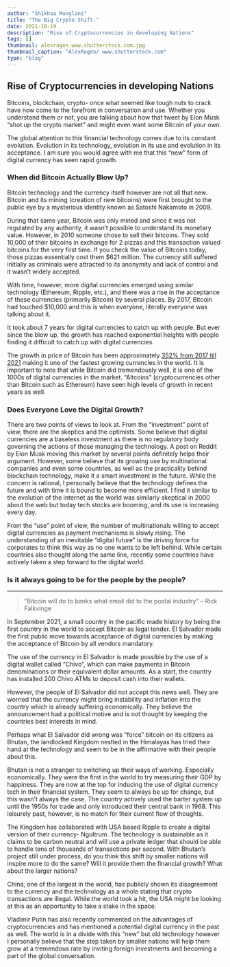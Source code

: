 ```yaml
---
author: "Shikhaa Munglani"
title: "The Big Crypto Shift."
date: 2021-10-19
description: "Rise of Cryptocurrencies in developing Nations"
tags: []
thumbnail: alexragen.www.shutterstock.com.jpg
thumbnail_caption: "AlexRagen/ www.shutterstock.com"
type: "blog"
---
```

## Rise of Cryptocurrencies in developing Nations

Bitcoins, blockchain, crypto- once what seemed like tough nuts to crack have now come to the forefront in conversation and use. Whether you understand them or not, you are talking about how that tweet by Elon Musk “shot up the crypto market” and might even want some Bitcoin of your own. 

The global attention to this financial technology comes due to its constant evolution. Evolution in its technology, evolution in its use and evolution in its acceptance. I am sure you would agree with me that this “new” form of digital currency has seen rapid growth. 

### When did Bitcoin Actually Blow Up? 

Bitcoin technology and the currency itself however are not all that new. Bitcoin and its mining (creation of new bitcoins) were first brought to the public eye by a mysterious identity known as Satoshi Nakamoto in 2009. 

During that same year, Bitcoin was only mined and since it was not regulated by any authority, it wasn’t possible to understand its monetary value. However, in 2010 someone chose to sell their bitcoins. They sold 10,000 of their bitcoins in exchange for 2 pizzas and this transaction valued bitcoins for the very first time. If you check the value of Bitcoins today, those pizzas essentially cost them $621 million. The currency still suffered initially as criminals were attracted to its anonymity and lack of control and it wasn’t widely accepted. 

With time, however, more digital currencies emerged using similar technology (Ethereum, Ripple, etc.), and there was a rise in the acceptance of these currencies (primarily Bitcoin) by several places. By 2017, Bitcoin had touched $10,000 and this is when everyone, literally everyone was talking about it. 

It took about 7 years for digital currencies to catch up with people. But ever since the blow up, the growth has reached exponential heights with people finding it difficult to catch up with digital currencies. 

The growth in price of Bitcoin has been approximately [352% from 2017 till 2021](https://www.statista.com/statistics/326707/bitcoin-price-index/) making it one of the fastest growing currencies in the world. It is important to note that while Bitcoin did tremendously well, it is one of the 1000s of digital currencies in the market. “Altcoins” (cryptocurrencies other than Bitcoin such as Ethereum) have seen high levels of growth in recent years as well. 

### Does Everyone Love the Digital Growth? 

There are two points of views to look at. From the “investment” point of view, there are the skeptics and the optimists. Some believe that digital currencies are a baseless investment as there is no regulatory body governing the actions of those managing the technology. A post on Reddit by Elon Musk moving this market by several points definitely helps their argument. However, some believe that its growing use by multinational companies and even some countries, as well as the practicality behind blockchain technology, make it a smart investment in the future. While the concern is rational, I personally believe that the technology defines the future and with time it is bound to become more efficient. I find it similar to the evolution of the internet as the world was similarly skeptical in 2000 about the web but today tech stocks are booming, and its use is increasing every day. 

From the “use” point of view, the number of multinationals willing to accept digital currencies as payment mechanisms is slowly rising. The understanding of an inevitable “digital future” is the driving force for corporates to think this way as no one wants to be left behind. While certain countries also thought along the same line, recently some countries have actively taken a step forward to the digital world. 

### Is it always going to be for the people by the people? 
-----

>“Bitcoin will do to banks what email did to the postal industry” – Rick Falkvinge

In September 2021, a small country in the pacific made history by being the first country in the world to accept Bitcoin as legal tender. El Salvador made the first public move towards acceptance of digital currencies by making the acceptance of Bitcoin by all vendors mandatory. 

The use of the currency in El Salvador is made possible by the use of a digital wallet called “Chivo”, which can make payments in Bitcoin denominations or their equivalent dollar amounts. As a start, the country has installed 200 Chivo ATMs to deposit cash into their wallets. 

However, the people of El Salvador did not accept this news well. They are worried that the currency might bring instability and inflation into the country which is already suffering economically. They believe the announcement had a political motive and is not thought by keeping the countries best interests in mind. 

Perhaps what El Salvador did wrong was “force” bitcoin on its citizens as Bhutan, the landlocked Kingdom nestled in the Himalayas has tried their hand at the technology and seem to be in the affirmative with their people about this. 

Bhutan is not a stranger to switching up their ways of working. Especially economically. They were the first in the world to try measuring their GDP by happiness. They are now at the top for inducing the use of digital currency tech in their financial system. They seem to always be up for change, but this wasn’t always the case. The country actively used the barter system up until the 1950s for trade and only introduced their central bank in 1968. This leisurely past, however, is no match for their current flow of thoughts. 

The Kingdom has collaborated with USA based Ripple to create a digital version of their currency- Ngultrum. The technology is sustainable as it claims to be carbon neutral and will use a private ledger that should be able to handle tens of thousands of transactions per second. With Bhutan’s project still under process, do you think this shift by smaller nations will inspire more to do the same? Will it provide them the financial growth? What about the larger nations? 

China, one of the largest in the world, has publicly shown its disagreement to the currency and the technology as a whole stating that crypto transactions are illegal. While the world took a hit, the USA might be looking at this as an opportunity to take a stake in the space. 

Vladimir Putin has also recently commented on the advantages of cryptocurrencies and has mentioned a potential digital currency in the past as well. The world is in a divide with this “new” but old technology however I personally believe that the step taken by smaller nations will help them grow at a tremendous rate by inviting foreign investments and becoming a part of the global conversation. 














  



